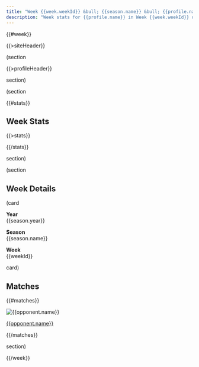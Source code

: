 ```yaml
---
title: "Week {{week.weekId}} &bull; {{season.name}} &bull; {{profile.name}}"
description: "Week stats for {{profile.name}} in Week {{week.weekId}} of {{season.name}}"
---
```


{{#week}}

{{>siteHeader}}

(section

{{>profileHeader}}

section)

(section

{{#stats}}

## Week Stats

{{>stats}}

{{/stats}}

section)

(section

## Week Details

(card

**Year**\
{{season.year}}

**Season**\
{{season.name}}

**Week**\
{{weekId}}

card)

## Matches

{{#matches}}

<div class="card">
  <div class="grid items-y-center">
    <div>
      <img alt="{{opponent.name}}" src="/{{opponent.id}}.webp" class="size100">
    </div>
    <div>
      <p>
        <a href="/profile/{{profile.profileId}}/m/{{matchId}}">{{opponent.name}}</a>
      </p>
    </div>
  </div>
</div>

{{/matches}}

section)

{{/week}}